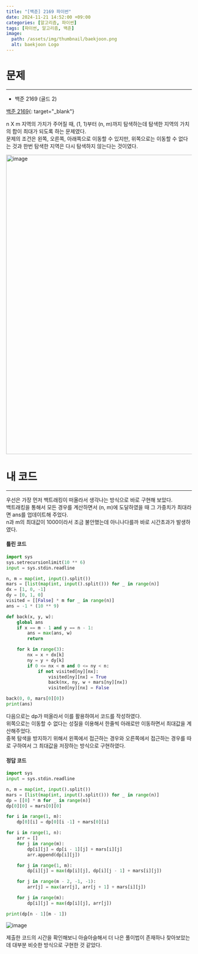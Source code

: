 ```yaml
---
title: "[백준] 2169 파이썬"
date: 2024-11-21 14:52:00 +09:00
categories: [알고리즘, 파이썬]
tags: [파이썬, 알고리즘, 백준]
image:
  path: /assets/img/thumbnail/baekjoon.png
  alt: baekjoon Logo
---
```

# 문제
---
- 백준 2169 (골드 2)

[백준 2169](https://www.acmicpc.net/problem/2169){: target="_blank"}

n X m 지역의 가치가 주어질 때, (1, 1)부터 (n, m)까지 탐색하는데 탐색한 지역의 가치의 합이 최대가 되도록 하는 문제였다.   
문제의 조건은 왼쪽, 오른쪽, 아래쪽으로 이동할 수 있지만, 위쪽으로는 이동할 수 없다는 것과 한번 탐색한 지역은 다시 탐색하지 않는다는 것이였다.   

<img width="810" alt="image" src="https://github.com/user-attachments/assets/c34528ab-bdfb-4a07-94ac-1a9f7614df8f">

# 내 코드
---
우선은 가장 먼저 백트래킹이 떠올라서 생각나는 방식으로 바로 구현해 보았다.   
백트래킹을 통해서 모든 경우를 계산하면서 (n, m)에 도달하였을 때 그 가중치가 최대라면 ans를 업데이트해 주었다.   
n과 m의 최대값이 1000이라서 조금 불안했는데 아니나다를까 바로 시간초과가 발생하였다.   

#### 틀린 코드
```python
import sys
sys.setrecursionlimit(10 ** 6)
input = sys.stdin.readline

n, m = map(int, input().split())
mars = [list(map(int, input().split())) for _ in range(n)]
dx = [1, 0, -1]
dy = [0, 1, 0]
visited = [[False] * m for _ in range(n)]
ans = -1 * (10 ** 9)

def back(x, y, w):
    global ans
    if x == m - 1 and y == n - 1:
        ans = max(ans, w)
        return

    for k in range(3):
        nx = x + dx[k]
        ny = y + dy[k]
        if 0 <= nx < m and 0 <= ny < n:
            if not visited[ny][nx]:
                visited[ny][nx] = True
                back(nx, ny, w + mars[ny][nx])
                visited[ny][nx] = False

back(0, 0, mars[0][0])
print(ans)
```

다음으로는 dp가 떠올라서 이를 활용하여서 코드를 작성하였다.   
위쪽으로는 이동할 수 없다는 성질을 이용해서 한줄씩 아래로만 이동하면서 최대값을 계산해주었다.   
중복 탐색을 방지하기 위해서 왼쪽에서 접근하는 경우와 오른쪽에서 접근하는 경우를 따로 구하여서 그 최대값을 저장하는 방식으로 구현하였다.   

#### 정답 코드
```python
import sys
input = sys.stdin.readline

n, m = map(int, input().split())
mars = [list(map(int, input().split())) for _ in range(n)]
dp = [[0] * m for _ in range(n)]
dp[0][0] = mars[0][0]

for i in range(1, m):
    dp[0][i] = dp[0][i -1] + mars[0][i]

for i in range(1, n):
    arr = []
    for j in range(m):
        dp[i][j] = dp[i - 1][j] + mars[i][j]
        arr.append(dp[i][j])

    for j in range(1, m):
        dp[i][j] = max(dp[i][j], dp[i][j - 1] + mars[i][j])

    for j in range(m - 2, -1, -1):
        arr[j] = max(arr[j], arr[j + 1] + mars[i][j])

    for j in range(m):
        dp[i][j] = max(dp[i][j], arr[j])

print(dp[n - 1][m - 1])
```

![image](https://github.com/user-attachments/assets/94244954-ad50-487b-a8ab-f913d8e1b5e7)

제출한 코드의 시간을 확인해보니 아슬아슬해서 더 나은 풀이법이 존재하나 찾아보았는데 대부분 비슷한 방식으로 구현한 것 같았다.    
